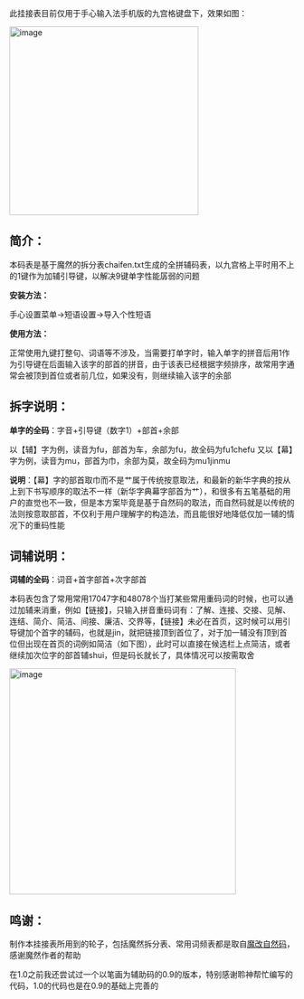 此挂接表目前仅用于手心输入法手机版的九宫格键盘下，效果如图：

<img width="334" alt="image" src="https://github.com/user-attachments/assets/e01a266b-a605-4134-a8e8-bac0184561ad">

## 简介：

本码表是基于魔然的拆分表chaifen.txt生成的全拼辅码表，以九宫格上平时用不上的1键作为加辅引导键，以解决9键单字性能孱弱的问题

**安装方法：**

手心设置菜单->短语设置->导入个性短语

**使用方法：**

正常使用九键打整句、词语等不涉及，当需要打单字时，输入单字的拼音后用1作为引导键在后面输入该字的部首的拼音，由于该表已经根据字频排序，故常用字通常会被顶到首位或者前几位，如果没有，则继续输入该字的余部

## 拆字说明：

**单字的全码**：字音+引导键（数字1）+部首+余部

以【辅】字为例，读音为fu，部首为车，余部为fu，故全码为fu1chefu
又以【幕】字为例，读音为mu，部首为巾，余部为莫，故全码为mu1jinmu

**说明**：【幕】字的部首取巾而不是艹属于传统按意取法，和最新的新华字典的按从上到下书写顺序的取法不一样（新华字典幕字部首为艹），和很多有五笔基础的用户的直觉也不一致，但是本方案毕竟是基于自然码的取法，而自然码就是以传统的法则按意取部首，不仅利于用户理解字的构造法，而且能很好地降低仅加一辅的情况下的重码性能

## 词辅说明：

**词辅的全码**：词音+首字部首+次字部首

本码表包含了常用常用17047字和48078个当打某些常用重码词的时候，也可以通过加辅来消重，例如【链接】，只输入拼音重码词有：了解、连接、交接、见解、连结、简介、简洁、间接、廉洁、交界等，【链接】未必在首页，这时候可以用引导键加个首字的辅码，也就是jin，就把链接顶到首位了，对于加一辅没有顶到首位但出现在首页的词例如简洁（如下图），此时可以直接在候选栏上点简洁，或者继续加次位字的部首辅shui，但是码长就长了，具体情况可以按需取舍

<img width="400" alt="image" src="https://github.com/user-attachments/assets/5d271de5-e36b-4f61-9fe2-d16e15f0ad78">


## 鸣谢：

制作本挂接表所用到的轮子，包括魔然拆分表、常用词频表都是取自[魔改自然码](https://github.com/ksqsf/rime-moran)，感谢魔然作者的帮助

在1.0之前我还尝试过一个以笔画为辅助码的0.9的版本，特别感谢聆神帮忙编写的代码，1.0的代码也是在0.9的基础上完善的
